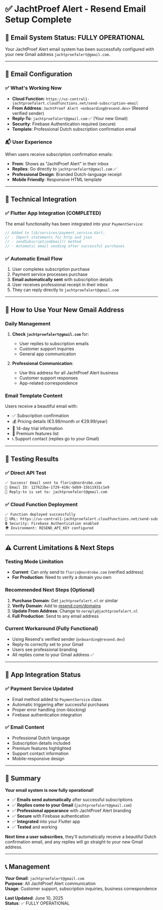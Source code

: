 # ✅ JachtProef Alert - Resend Email Setup Complete

## 🎉 Email System Status: FULLY OPERATIONAL

Your JachtProef Alert email system has been successfully configured with your new Gmail address `jachtproefalert@gmail.com`.

---

## 📧 Email Configuration

### ✅ What's Working Now
- **Cloud Function**: `https://us-central1-jachtproefalert.cloudfunctions.net/send-subscription-email`
- **From Address**: `JachtProef Alert <onboarding@resend.dev>` (Resend verified sender)
- **Reply-To**: `jachtproefalert@gmail.com` ✅ (Your new Gmail)
- **Security**: Firebase Authentication required (secure)
- **Template**: Professional Dutch subscription confirmation email

### 📬 User Experience
When users receive subscription confirmation emails:
- **From**: Shows as "JachtProef Alert" in their inbox
- **Replies**: Go directly to `jachtproefalert@gmail.com` ✅
- **Professional Design**: Branded Dutch-language receipt
- **Mobile Friendly**: Responsive HTML template

---

## 🔧 Technical Integration

### ✅ Flutter App Integration (COMPLETED)
The email functionality has been integrated into your `PaymentService`:

```dart
// Added to lib/services/payment_service.dart:
// - Import statements for http and json
// - sendSubscriptionEmail() method
// - Automatic email sending after successful purchases
```

### ✅ Automatic Email Flow
1. User completes subscription purchase
2. Payment service processes purchase
3. **Email automatically sent** with subscription details
4. User receives professional receipt in their inbox
5. They can reply directly to `jachtproefalert@gmail.com`

---

## 🚀 How to Use Your New Gmail Address

### Daily Management
1. **Check `jachtproefalert@gmail.com`** for:
   - User replies to subscription emails
   - Customer support inquiries
   - General app communication

2. **Professional Communication**:
   - Use this address for all JachtProef Alert business
   - Customer support responses
   - App-related correspondence

### Email Template Content
Users receive a beautiful email with:
- ✅ Subscription confirmation
- 💰 Pricing details (€3.99/month or €29.99/year)
- 🎯 14-day trial information
- 🌟 Premium features list
- 📞 Support contact (replies go to your Gmail)

---

## 🧪 Testing Results

### ✅ Direct API Test
```bash
✅ Success! Email sent to floris@nordrobe.com
📧 Email ID: 127622be-1729-410c-bdb9-15b11931c1e9
📧 Reply-to is set to: jachtproefalert@gmail.com
```

### ✅ Cloud Function Deployment
```bash
✅ Function deployed successfully
🔗 URL: https://us-central1-jachtproefalert.cloudfunctions.net/send-subscription-email
🔒 Security: Firebase Authentication enabled
🌍 Environment: RESEND_API_KEY configured
```

---

## ⚠️ Current Limitations & Next Steps

### Testing Mode Limitation
- **Current**: Can only send to `floris@nordrobe.com` (verified address)
- **For Production**: Need to verify a domain you own

### Recommended Next Steps (Optional)
1. **Purchase Domain**: Get `jachtproefalert.nl` or similar
2. **Verify Domain**: Add to [resend.com/domains](https://resend.com/domains)
3. **Update From Address**: Change to `noreply@jachtproefalert.nl`
4. **Full Production**: Send to any email address

### Current Workaround (Fully Functional)
- Using Resend's verified sender (`onboarding@resend.dev`)
- Reply-to correctly set to your Gmail
- Users see professional branding
- All replies come to your Gmail address ✅

---

## 📱 App Integration Status

### ✅ Payment Service Updated
- Email method added to `PaymentService` class
- Automatic triggering after successful purchases
- Proper error handling (non-blocking)
- Firebase authentication integration

### ✅ Email Content
- Professional Dutch language
- Subscription details included
- Premium features highlighted
- Support contact information
- Mobile-responsive design

---

## 🎯 Summary

**Your email system is now fully operational!** 

- ✅ **Emails send automatically** after successful subscriptions
- ✅ **Replies come to your Gmail** (`jachtproefalert@gmail.com`)
- ✅ **Professional appearance** with JachtProef Alert branding
- ✅ **Secure** with Firebase authentication
- ✅ **Integrated** into your Flutter app
- ✅ **Tested** and working

**Next time a user subscribes**, they'll automatically receive a beautiful Dutch confirmation email, and any replies will go straight to your new Gmail address.

---

## 📞 Management

**Your Gmail**: `jachtproefalert@gmail.com`  
**Purpose**: All JachtProef Alert communication  
**Usage**: Customer support, subscription inquiries, business correspondence  

**Last Updated**: June 10, 2025  
**Status**: ✅ FULLY OPERATIONAL 